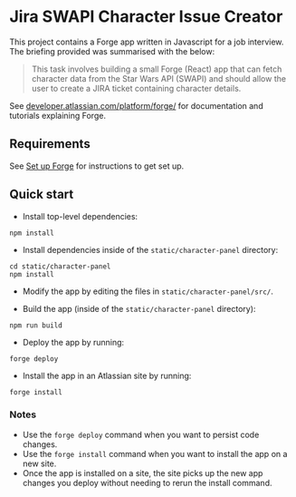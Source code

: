 # Jira SWAPI Character Issue Creator

This project contains a Forge app written in Javascript for a job interview. The briefing provided was summarised with the below:

> This task involves building a small Forge (React) app that can fetch character data from the Star Wars API (SWAPI) and should allow the user to create a JIRA ticket containing character details.

See [developer.atlassian.com/platform/forge/](https://developer.atlassian.com/platform/forge) for documentation and tutorials explaining Forge.

## Requirements

See [Set up Forge](https://developer.atlassian.com/platform/forge/set-up-forge/) for instructions to get set up.

## Quick start

-   Install top-level dependencies:

```
npm install
```

-   Install dependencies inside of the `static/character-panel` directory:

```
cd static/character-panel
npm install
```

-   Modify the app by editing the files in `static/character-panel/src/`.

-   Build the app (inside of the `static/character-panel` directory):

```
npm run build
```

-   Deploy the app by running:

```
forge deploy
```

-   Install the app in an Atlassian site by running:

```
forge install
```

### Notes

-   Use the `forge deploy` command when you want to persist code changes.
-   Use the `forge install` command when you want to install the app on a new site.
-   Once the app is installed on a site, the site picks up the new app changes you deploy without needing to rerun the install command.
